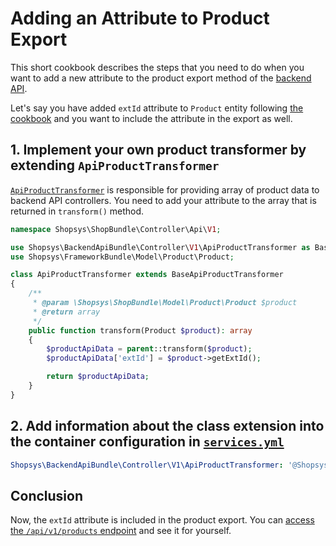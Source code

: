 # Adding an Attribute to Product Export

This short cookbook describes the steps that you need to do when you want to add a new attribute to the product export method of the [backend API](/docs/backend-api/introduction-to-backend-api.md).

Let's say you have added `extId` attribute to `Product` entity following [the cookbook](/docs/cookbook/adding-new-attribute-to-an-entity.md) and you want to include the attribute in the export as well.

## 1. Implement your own product transformer by extending `ApiProductTransformer`
[`ApiProductTransformer`](/packages/backend-api/src/Controller/V1/ApiProductTransformer.php) is responsible for providing array of product data to backend API controllers.
You need to add your attribute to the array that is returned in `transform()` method.
```php
namespace Shopsys\ShopBundle\Controller\Api\V1;

use Shopsys\BackendApiBundle\Controller\V1\ApiProductTransformer as BaseApiProductTransformer;
use Shopsys\FrameworkBundle\Model\Product\Product;

class ApiProductTransformer extends BaseApiProductTransformer
{
    /**
     * @param \Shopsys\ShopBundle\Model\Product\Product $product
     * @return array
     */
    public function transform(Product $product): array
    {
        $productApiData = parent::transform($product);
        $productApiData['extId'] = $product->getExtId();

        return $productApiData;
    }
}
```

## 2. Add information about the class extension into the container configuration in [`services.yml`](/project-base/src/Shopsys/ShopBundle/Resources/config/services.yml)
```yaml
Shopsys\BackendApiBundle\Controller\V1\ApiProductTransformer: '@Shopsys\ShopBundle\Controller\Api\V1\ApiProductTransformer'
```

## Conclusion
Now, the `extId` attribute is included in the product export.
You can [access the `/api/v1/products` endpoint](/docs/backend-api/introduction-to-backend-api.md#try-it) and see it for yourself.
